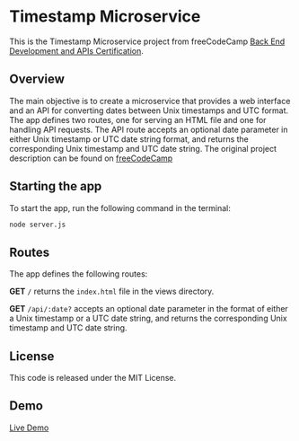 # Timestamp Microservice

This is the Timestamp Microservice project from freeCodeCamp [Back End Development and APIs Certification](https://www.freecodecamp.org/learn/back-end-development-and-apis/). 

## Overview

The main objective is to create a microservice that provides a web interface and an API for converting dates between Unix timestamps and UTC format. The app defines two routes, one for serving an HTML file and one for handling API requests. The API route accepts an optional date parameter in either Unix timestamp or UTC date string format, and returns the corresponding Unix timestamp and UTC date string. The original project description can be found on [freeCodeCamp](https://www.freecodecamp.org/learn/back-end-development-and-apis/back-end-development-and-apis-projects/timestamp-microservice)

## Starting the app
To start the app, run the following command in the terminal:

~~~bash
node server.js
~~~


## Routes
The app defines the following routes:

**GET** `/` returns the `index.html` file in the views directory.

**GET** `/api/:date?` accepts an optional date parameter in the format of either a Unix timestamp or a UTC date string, and returns the corresponding Unix timestamp and UTC date string.


## License
This code is released under the MIT License.

## Demo

[Live Demo](https://timestamp-microservice.freecodecamp.rocks/)
